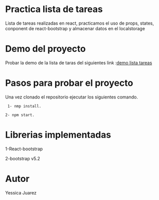# Practica lista de tareas

Lista de tareas realizadas en react, practicamos el uso de props, states, conponent de react-bootstrap y almacenar datos en el localstorage

# Demo del proyecto
Probar la demo de la lista de taras del siguientes link :[demo lista tareas](https://whimsical-truffle-50bf0c.netlify.app)

# Pasos para probar el proyecto
Una vez clonado el repositorio ejecutar los siguientes comando.

` 1- nmp install.`

`2- npm start. `

# Librerias implementadas

1-React-bootstrap

2-bootstrap v5.2

# Autor

Yessica Juarez